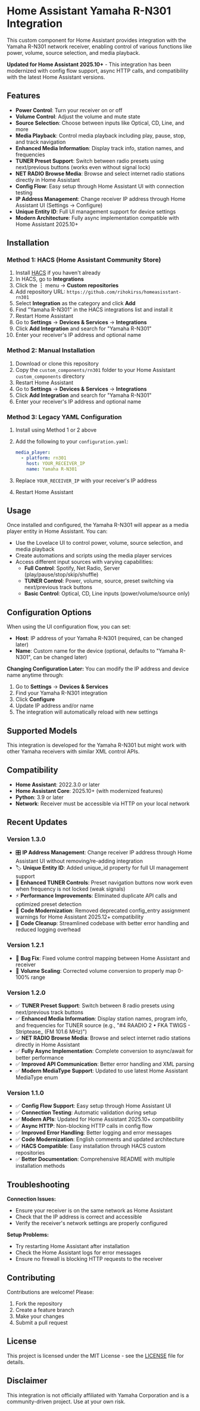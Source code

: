 # Home Assistant Yamaha R-N301 Integration

This custom component for Home Assistant provides integration with the Yamaha R-N301 network receiver, enabling control of various functions like power, volume, source selection, and media playback.

**Updated for Home Assistant 2025.10+** - This integration has been modernized with config flow support, async HTTP calls, and compatibility with the latest Home Assistant versions.

## Features

- **Power Control**: Turn your receiver on or off
- **Volume Control**: Adjust the volume and mute state
- **Source Selection**: Choose between inputs like Optical, CD, Line, and more
- **Media Playback**: Control media playback including play, pause, stop, and track navigation
- **Enhanced Media Information**: Display track info, station names, and frequencies
- **TUNER Preset Support**: Switch between radio presets using next/previous buttons (works even without signal lock)
- **NET RADIO Browse Media**: Browse and select internet radio stations directly in Home Assistant
- **Config Flow**: Easy setup through Home Assistant UI with connection testing
- **IP Address Management**: Change receiver IP address through Home Assistant UI (Settings → Configure)
- **Unique Entity ID**: Full UI management support for device settings
- **Modern Architecture**: Fully async implementation compatible with Home Assistant 2025.10+

## Installation

### Method 1: HACS (Home Assistant Community Store)

1. Install [HACS](https://hacs.xyz/) if you haven't already
2. In HACS, go to **Integrations**
3. Click the **⋮** menu → **Custom repositories**
4. Add repository URL: `https://github.com/rihokirss/homeasisstant-rn301`
5. Select **Integration** as the category and click **Add**
6. Find "Yamaha R-N301" in the HACS integrations list and install it
7. Restart Home Assistant
8. Go to **Settings** → **Devices & Services** → **Integrations**
9. Click **Add Integration** and search for "Yamaha R-N301"
10. Enter your receiver's IP address and optional name

### Method 2: Manual Installation

1. Download or clone this repository
2. Copy the `custom_components/rn301` folder to your Home Assistant `custom_components` directory
3. Restart Home Assistant
4. Go to **Settings** → **Devices & Services** → **Integrations**
5. Click **Add Integration** and search for "Yamaha R-N301"
6. Enter your receiver's IP address and optional name

### Method 3: Legacy YAML Configuration

1. Install using Method 1 or 2 above
2. Add the following to your `configuration.yaml`:

   ```yaml
   media_player:
     - platform: rn301
       host: YOUR_RECEIVER_IP
       name: Yamaha R-N301
   ```

3. Replace `YOUR_RECEIVER_IP` with your receiver's IP address
4. Restart Home Assistant

## Usage

Once installed and configured, the Yamaha R-N301 will appear as a media player entity in Home Assistant. You can:

- Use the Lovelace UI to control power, volume, source selection, and media playback
- Create automations and scripts using the media player services
- Access different input sources with varying capabilities:
  - **Full Control**: Spotify, Net Radio, Server (play/pause/stop/skip/shuffle)
  - **TUNER Control**: Power, volume, source, preset switching via next/previous track buttons
  - **Basic Control**: Optical, CD, Line inputs (power/volume/source only)

## Configuration Options

When using the UI configuration flow, you can set:
- **Host**: IP address of your Yamaha R-N301 (required, can be changed later)
- **Name**: Custom name for the device (optional, defaults to "Yamaha R-N301", can be changed later)

**Changing Configuration Later:**
You can modify the IP address and device name anytime through:
1. Go to **Settings** → **Devices & Services**
2. Find your Yamaha R-N301 integration
3. Click **Configure**
4. Update IP address and/or name
5. The integration will automatically reload with new settings

## Supported Models

This integration is developed for the Yamaha R-N301 but might work with other Yamaha receivers with similar XML control APIs.

## Compatibility

- **Home Assistant**: 2022.3.0 or later
- **Home Assistant Core**: 2025.10+ (with modernized features)
- **Python**: 3.9 or later
- **Network**: Receiver must be accessible via HTTP on your local network

## Recent Updates

### Version 1.3.0
- 🎛️ **IP Address Management**: Change receiver IP address through Home Assistant UI without removing/re-adding integration
- 🏷️ **Unique Entity ID**: Added unique_id property for full UI management support
- 🎵 **Enhanced TUNER Controls**: Preset navigation buttons now work even when frequency is not locked (weak signals)
- ⚡ **Performance Improvements**: Eliminated duplicate API calls and optimized preset detection
- 🔧 **Code Modernization**: Removed deprecated config_entry assignment warnings for Home Assistant 2025.12+ compatibility
- 🧹 **Code Cleanup**: Streamlined codebase with better error handling and reduced logging overhead

### Version 1.2.1
- 🐛 **Bug Fix**: Fixed volume control mapping between Home Assistant and receiver
- 🔧 **Volume Scaling**: Corrected volume conversion to properly map 0-100% range

### Version 1.2.0
- ✅ **TUNER Preset Support**: Switch between 8 radio presets using next/previous track buttons
- ✅ **Enhanced Media Information**: Display station names, program info, and frequencies for TUNER source (e.g., "#4 RAADIO 2 • FKA TWIGS - Striptease_ (FM 101.6 MHz)")
- ✅ **NET RADIO Browse Media**: Browse and select internet radio stations directly in Home Assistant
- ✅ **Fully Async Implementation**: Complete conversion to async/await for better performance
- ✅ **Improved API Communication**: Better error handling and XML parsing
- ✅ **Modern MediaType Support**: Updated to use latest Home Assistant MediaType enum

### Version 1.1.0
- ✅ **Config Flow Support**: Easy setup through Home Assistant UI
- ✅ **Connection Testing**: Automatic validation during setup
- ✅ **Modern APIs**: Updated for Home Assistant 2025.10+ compatibility
- ✅ **Async HTTP**: Non-blocking HTTP calls in config flow
- ✅ **Improved Error Handling**: Better logging and error messages
- ✅ **Code Modernization**: English comments and updated architecture
- ✅ **HACS Compatible**: Easy installation through HACS custom repositories
- ✅ **Better Documentation**: Comprehensive README with multiple installation methods

## Troubleshooting

**Connection Issues:**
- Ensure your receiver is on the same network as Home Assistant
- Check that the IP address is correct and accessible
- Verify the receiver's network settings are properly configured

**Setup Problems:**
- Try restarting Home Assistant after installation
- Check the Home Assistant logs for error messages
- Ensure no firewall is blocking HTTP requests to the receiver

## Contributing

Contributions are welcome! Please:
1. Fork the repository
2. Create a feature branch
3. Make your changes
4. Submit a pull request

## License

This project is licensed under the MIT License - see the [LICENSE](LICENSE) file for details.

## Disclaimer

This integration is not officially affiliated with Yamaha Corporation and is a community-driven project. Use at your own risk.
